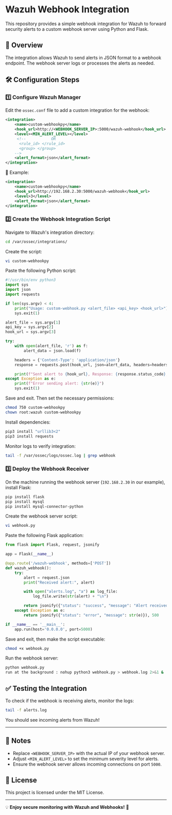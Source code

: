 # Wazuh Webhook Integration

This repository provides a simple webhook integration for Wazuh to forward security alerts to a custom webhook server using Python and Flask.

## 📌 Overview
The integration allows Wazuh to send alerts in JSON format to a webhook endpoint. The webhook server logs or processes the alerts as needed.

## 🛠️ Configuration Steps

### 1️⃣ Configure Wazuh Manager

Edit the `ossec.conf` file to add a custom integration for the webhook:

```xml
<integration>
    <name>custom-webhookpy</name>
    <hook_url>http://<WEBHOOK_SERVER_IP>:5000/wazuh-webhook</hook_url>
    <level><MIN_ALERT_LEVEL></level>
     <!--           OR 
      <rule_id> </rule_id>
      <group> </group>
    -->
    <alert_format>json</alert_format>
</integration>
```

🔹 Example:

```xml
<integration>
    <name>custom-webhookpy</name>
    <hook_url>http://192.168.2.30:5000/wazuh-webhook</hook_url>
    <level>3</level>
    <alert_format>json</alert_format>
</integration>
```

### 2️⃣ Create the Webhook Integration Script

Navigate to Wazuh's integration directory:

```sh
cd /var/ossec/integrations/
```

Create the script:

```sh
vi custom-webhookpy
```

Paste the following Python script:

```python
#!/usr/bin/env python3
import sys
import json
import requests

if len(sys.argv) < 4:
    print("Usage: custom-webhook.py <alert_file> <api_key> <hook_url>")
    sys.exit(1)

alert_file = sys.argv[1]
api_key = sys.argv[2]
hook_url = sys.argv[3]

try:
    with open(alert_file, 'r') as f:
        alert_data = json.load(f)

    headers = {'Content-Type': 'application/json'}
    response = requests.post(hook_url, json=alert_data, headers=headers)

    print(f"Sent alert to {hook_url}, Response: {response.status_code}, {response.text}")
except Exception as e:
    print(f"Error sending alert: {str(e)}")
    sys.exit(1)
```

Save and exit. Then set the necessary permissions:

```sh
chmod 750 custom-webhookpy
chown root:wazuh custom-webhookpy
```

Install dependencies:

```sh
pip3 install "urllib3<2"
pip3 install requests
```

Monitor logs to verify integration:

```sh
tail -f /var/ossec/logs/ossec.log | grep webhook
```

### 3️⃣ Deploy the Webhook Receiver

On the machine running the webhook server (`192.168.2.30` in our example), install Flask:

```sh
pip install flask
pip install mysql
pip install mysql-connector-python
```

Create the webhook server script:

```sh
vi webhook.py
```

Paste the following Flask application:

```python
from flask import Flask, request, jsonify

app = Flask(__name__)

@app.route('/wazuh-webhook', methods=['POST'])
def wazuh_webhook():
    try:
        alert = request.json
        print("Received alert:", alert)

        with open("alerts.log", "a") as log_file:
            log_file.write(str(alert) + "\n")

        return jsonify({"status": "success", "message": "Alert received"}), 200
    except Exception as e:
        return jsonify({"status": "error", "message": str(e)}), 500

if __name__ == '__main__':
    app.run(host='0.0.0.0', port=5000)
```

Save and exit, then make the script executable:

```sh
chmod +x webhook.py
```

Run the webhook server:

```sh
python webhook.py
run at the background : nohup python3 webhook.py > webhook.log 2>&1 &
```

## ✅ Testing the Integration
To check if the webhook is receiving alerts, monitor the logs:

```sh
tail -f alerts.log
```

You should see incoming alerts from Wazuh!

---

## 📢 Notes
- Replace `<WEBHOOK_SERVER_IP>` with the actual IP of your webhook server.
- Adjust `<MIN_ALERT_LEVEL>` to set the minimum severity level for alerts.
- Ensure the webhook server allows incoming connections on port `5000`.

## 📖 License
This project is licensed under the MIT License.

---

💡 **Enjoy secure monitoring with Wazuh and Webhooks!** 🚀

